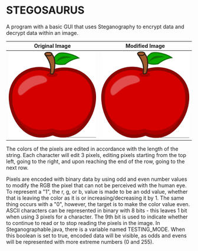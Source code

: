 # STEGOSAURUS

A program with a basic GUI that uses Steganography to encrypt data and decrypt data within an image.

| **Original Image** | **Modified Image** |
| --- | --- |
| ![Apple](https://raw.githubusercontent.com/benwang2/steganography/master/apple.png) | ![Encoded](https://raw.githubusercontent.com/benwang2/steganography/master/apple_encoded.png) |


The colors of the pixels are edited in accordance with the length of the string. Each character will edit 3 pixels, editing pixels starting from the top left, going to the right, and upon reaching the end of the row, going to the next row.

Pixels are encoded with binary data by using odd and even number values to modify the RGB the pixel that can not be perceived with the human eye. To represent a "1", the r, g, or b, value is made to be an odd value, whether that is leaving the color as it is or increasing/decreasing it by 1. The same thing occurs with a "0", however, the target is to make the color value even. ASCII characters can be represented in binary with 8 bits - this leaves 1 bit when using 3 pixels for a character. The 9th bit is used to indicate whether to continue to read or to stop reading the pixels in the image. In Steganographable.java, there is a variable named TESTING_MODE. When this boolean is set to true, encoded data will be visible, as odds and evens will be represented with more extreme numbers (0 and 255).
